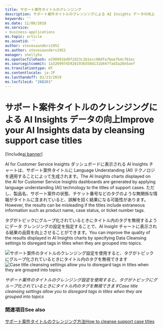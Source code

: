 ```yaml
---
title: サポート案件タイトルのクレンジング
description: サポート案件タイトルのクレンジングによる AI Insights データの向上
keywords: ''
ms.date: 11/08/2018
ms.service:
- business-applications
ms.topic: article
ms.assetid: ''
author: stevesaunders1952
ms.author: stevesaunders1952
manager: shellyha
ms.openlocfilehash: e290991bd9f2d23c1b1ecc08dfa7bee7b4c761ec
ms.sourcegitcommit: 1a326997459281936558d131b647fad3a28e5aef
ms.translationtype: HT
ms.contentlocale: ja-JP
ms.lasthandoff: 01/23/2019
ms.locfileid: "288261"
---
```

# <a name="improve-your-ai-insights-data-by-cleansing-support-case-titles"></a><span data-ttu-id="ae485-103">サポート案件タイトルのクレンジングによる AI Insights データの向上</span><span class="sxs-lookup"><span data-stu-id="ae485-103">Improve your AI Insights data by cleansing support case titles</span></span>

[!include[ai banner](../includes/ai.md)] 

<span data-ttu-id="ae485-104">AI for Customer Service Insights ダッシュボードに表示される AI Insights チャートは、サポート案件タイトルに Language Understanding (AI) テクノロジを適用することによって生成されます。</span><span class="sxs-lookup"><span data-stu-id="ae485-104">The AI Insights charts displayed on the AI for Customer Service Insights dashboards are generated by applying language understanding (AI) technology to the titles of support cases.</span></span> <span data-ttu-id="ae485-105">ただし、製品名、サポート案件の状態、チケット番号などのタグのような無関係な情報がタイトルに含まれていると、誤解を招く結果になる可能性があります。</span><span class="sxs-lookup"><span data-stu-id="ae485-105">However, the results can be misleading if the titles include extraneous information such as product name, case status, or ticket number tags.</span></span> 

<span data-ttu-id="ae485-106">タグがトピックにグループ化されているときにタイトル内のタグを無視するようにデータ クレンジングの設定を指定することで、AI Insight チャートに表示される結果の品質を向上させることができます。</span><span class="sxs-lookup"><span data-stu-id="ae485-106">You can improve the quality of the results displayed in AI Insights charts by specifying Data Cleansing settings to disregard tags in titles when they are grouped into topics.</span></span>

<span data-ttu-id="ae485-107">![サポート案件のタイトルのクレンジング設定を使用すると、タグがトピックにグループ化されているときにタイトル内のタグを無視できます](media/case-title-cleansing.png "サポート案件のタイトルのクレンジング設定を使用すると、タグがトピックにグループ化されているときにタイトル内のタグを無視できます")</span><span class="sxs-lookup"><span data-stu-id="ae485-107">![Case title cleansing settings allow you to disregard tags in titles when they are grouped into topics](media/case-title-cleansing.png "Case title cleansing settings allow you to disregard tags in titles when they are grouped into topics")</span></span>

<span data-ttu-id="ae485-108">*サポート案件のタイトルのクレンジング設定を使用すると、タグがトピックにグループ化されているときにタイトル内のタグを無視できます*</span><span class="sxs-lookup"><span data-stu-id="ae485-108">*Case title cleansing settings allow you to disregard tags in titles when they are grouped into topics*</span></span>

### <a name="see-also"></a><span data-ttu-id="ae485-109">関連項目</span><span class="sxs-lookup"><span data-stu-id="ae485-109">See also</span></span>
[<span data-ttu-id="ae485-110">サポート案件タイトルのクレンジング方法</span><span class="sxs-lookup"><span data-stu-id="ae485-110">How to cleanse support case titles</span></span>](https://docs.microsoft.com/dynamics365/ai/customer-service-insights/settings)

